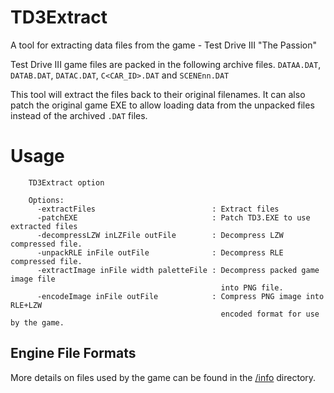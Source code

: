 # TD3Extract
A tool for extracting data files from the game - Test Drive III "The Passion"

Test Drive III game files are packed in the following archive files.
`DATAA.DAT`, `DATAB.DAT`, `DATAC.DAT`, `C<CAR_ID>.DAT` and `SCENEnn.DAT`

This tool will extract the files back to their original filenames. It can also patch
the original game EXE to allow loading data from the unpacked files instead of the
archived `.DAT` files.

Usage
=====

```
    TD3Extract option

    Options:
      -extractFiles                          : Extract files
      -patchEXE                              : Patch TD3.EXE to use extracted files
      -decompressLZW inLZFile outFile        : Decompress LZW compressed file.
      -unpackRLE inFile outFile              : Decompress RLE compressed file.
      -extractImage inFile width paletteFile : Decompress packed game image file
                                               into PNG file.
      -encodeImage inFile outFile            : Compress PNG image into RLE+LZW
                                               encoded format for use by the game.
```

Engine File Formats
-------------------

More details on files used by the game can be found in the [/info](/info) directory.